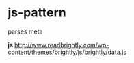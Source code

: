 # js-pattern

parses meta 
<meta id="data"  data-tmpl="article" data-taxonomy="Tween" data-cats="Tips &amp; Advice" data-tags="DIY | Math | Summer | Summer Activities | Summer Reading | Writing"  ></meta>

**js**
http://www.readbrightly.com/wp-content/themes/brightly/js/brightly/data.js
